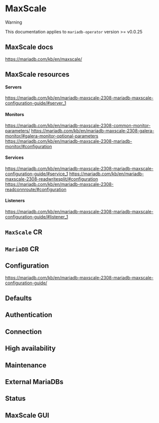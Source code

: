# MaxScale

> [!WARNING]  
> This documentation applies to `mariadb-operator` version >= v0.0.25

## MaxScale docs

https://mariadb.com/kb/en/maxscale/

## MaxScale resources

#### Servers

https://mariadb.com/kb/en/mariadb-maxscale-2308-mariadb-maxscale-configuration-guide/#server_1

#### Monitors

https://mariadb.com/kb/en/mariadb-maxscale-2308-common-monitor-parameters/
https://mariadb.com/kb/en/mariadb-maxscale-2308-galera-monitor/#galera-monitor-optional-parameters
https://mariadb.com/kb/en/mariadb-maxscale-2308-mariadb-monitor/#configuration

#### Services

https://mariadb.com/kb/en/mariadb-maxscale-2308-mariadb-maxscale-configuration-guide/#service_1
https://mariadb.com/kb/en/mariadb-maxscale-2308-readwritesplit/#configuration
https://mariadb.com/kb/en/mariadb-maxscale-2308-readconnroute/#configuration

#### Listeners

https://mariadb.com/kb/en/mariadb-maxscale-2308-mariadb-maxscale-configuration-guide/#listener_1

## `MaxScale` CR

## `MariaDB` CR

## Configuration

https://mariadb.com/kb/en/mariadb-maxscale-2308-mariadb-maxscale-configuration-guide/

## Defaults

## Authentication

## Connection

## High availability

## Maintenance

## External MariaDBs

## Status

## MaxScale GUI

